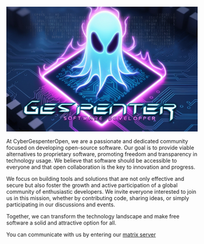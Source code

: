 
![logo](../images/logo.png)

At CyberGespenterOpen, we are a passionate and dedicated community focused on developing open-source software. Our goal is to provide viable alternatives to proprietary software, promoting freedom and transparency in technology usage. We believe that software should be accessible to everyone and that open collaboration is the key to innovation and progress.

We focus on building tools and solutions that are not only effective and secure but also foster the growth and active participation of a global community of enthusiastic developers. We invite everyone interested to join us in this mission, whether by contributing code, sharing ideas, or simply participating in our discussions and events.

Together, we can transform the technology landscape and make free software a solid and attractive option for all.

You can communicate with us by entering our [matrix server](https://matrix.to/#/#gespenter:matrix.org)